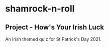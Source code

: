 # shamrock-n-roll

## Project - How's Your Irish Luck

An Irish themed quiz for St Patrick's Day 2021.